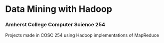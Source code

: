 # Data Mining with Hadoop
### Amherst College Computer Science 254

Projects made in COSC 254 using Hadoop implementations of MapReduce

